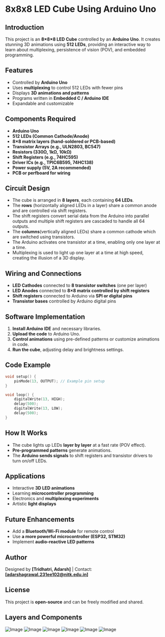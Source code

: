 # 8x8x8 LED Cube Using Arduino Uno

## Introduction
This project is an **8×8×8 LED Cube** controlled by an **Arduino Uno**. It creates stunning 3D animations using **512 LEDs**, providing an interactive way to learn about multiplexing, persistence of vision (POV), and embedded programming.

## Features
- Controlled by **Arduino Uno**
- Uses **multiplexing** to control 512 LEDs with fewer pins
- Displays **3D animations and patterns**
- Programs written in **Embedded C / Arduino IDE**
- Expandable and customizable

## Components Required
- **Arduino Uno**
- **512 LEDs (Common Cathode/Anode)**
- **8×8 matrix layers (hand-soldered or PCB-based)**
- **Transistor Arrays (e.g., ULN2803, BC547)**
- **Resistors (330Ω, 1kΩ, 10kΩ)**
- **Shift Registers (e.g., 74HC595)**
- **Driver ICs (e.g., TPIC6B595, 74HC138)**
- **Power supply (5V, 2A recommended)**
- **PCB or perfboard for wiring**

## Circuit Design
- The cube is arranged in **8 layers**, each containing **64 LEDs**.
- The **rows** (horizontally aligned LEDs in a layer) share a common anode and are controlled via shift registers.
- The shift registers convert serial data from the Arduino into parallel outputs and multiple shift registers are cascaded to handle all 64 outputs.
- The **columns**(vertically aligned LEDs) share a common cathode which are switched using transistors.
- The Arduino activates one transistor at a time, enabling only one layer at a time.
- Multiplexing is used to light up one layer at a time at high speed, creating the illusion of a 3D display.

## Wiring and Connections
- **LED Cathodes** connected to **8 transistor switches** (one per layer)
- **LED Anodes** connected to **8×8 matrix controlled by shift registers**
- **Shift registers** connected to Arduino via **SPI or digital pins**
- **Transistor bases** controlled by Arduino digital pins

## Software Implementation
1. **Install Arduino IDE** and necessary libraries.
2. **Upload the code** to Arduino Uno.
3. **Control animations** using pre-defined patterns or customize animations in code.
4. **Run the cube**, adjusting delay and brightness settings.

## Code Example
```cpp
void setup() {
    pinMode(13, OUTPUT); // Example pin setup
}

void loop() {
    digitalWrite(13, HIGH);
    delay(500);
    digitalWrite(13, LOW);
    delay(500);
}
```

## How It Works
- The cube lights up LEDs **layer by layer** at a fast rate (POV effect).
- **Pre-programmed patterns** generate animations.
- The **Arduino sends signals** to shift registers and transistor drivers to turn on/off LEDs.

## Applications
- Interactive **3D LED animations**
- Learning **microcontroller programming**
- Electronics and **multiplexing experiments**
- Artistic **light displays**

## Future Enhancements
- Add a **Bluetooth/Wi-Fi module** for remote control
- Use **a more powerful microcontroller (ESP32, STM32)**
- Implement **audio-reactive LED patterns**

## Author
Designed by **[Tridhatri, Adarsh]** | Contact: **[adarshagrawal.231ee102@nitk.edu.in]**

## License
This project is **open-source** and can be freely modified and shared.

## Layers and Components
![Image](https://github.com/user-attachments/assets/1ff64001-f257-43d8-9498-56b94779b121)
![Image](https://github.com/user-attachments/assets/13ef7eb2-01d3-4af6-b908-a32bc13ced94)
![Image](https://github.com/user-attachments/assets/be913dc1-1ab1-4a0b-a1bd-eac92175a295)
![Image](https://github.com/user-attachments/assets/d5950469-967b-4967-8458-ff56c951a1cb)
![Image](https://github.com/user-attachments/assets/9c05bcf7-2323-4582-b380-a74d3ef144da)
![Image](https://github.com/user-attachments/assets/d0bfbe5f-74c1-4710-b14b-97c70bcc2f79)
